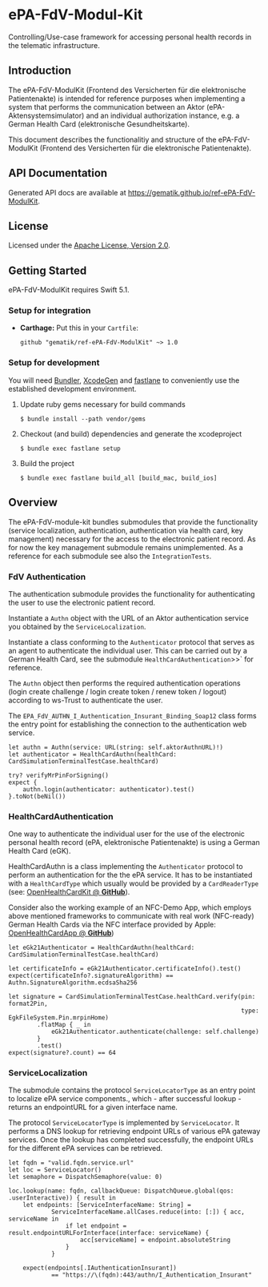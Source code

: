 # ePA-FdV-Modul-Kit

Controlling/Use-case framework for accessing personal health records in the telematic infrastructure.

## Introduction

The ePA-FdV-ModulKit (Frontend des Versicherten für die elektronische Patientenakte) is intended for reference purposes
when implementing a system that performs the communication between an Aktor (ePA-Aktensystemsimulator)
and an individual authorization instance, e.g. a German Health Card (elektronische Gesundheitskarte).

This document describes the functionalitiy and structure of the ePA-FdV-ModulKit (Frontend des Versicherten
für die elektronische Patientenakte).

## API Documentation

Generated API docs are available at <https://gematik.github.io/ref-ePA-FdV-ModulKit>.

## License

Licensed under the [Apache License, Version 2.0](https://www.apache.org/licenses/LICENSE-2.0).

## Getting Started

ePA-FdV-ModulKit requires Swift 5.1.

### Setup for integration

-   **Carthage:** Put this in your `Cartfile`:

        github "gematik/ref-ePA-FdV-ModulKit" ~> 1.0

### Setup for development

You will need [Bundler](https://bundler.io/), [XcodeGen](https://github.com/yonaskolb/XcodeGen)
and [fastlane](https://fastlane.tools) to conveniently use the established development environment.

1.  Update ruby gems necessary for build commands

        $ bundle install --path vendor/gems

2.  Checkout (and build) dependencies and generate the xcodeproject

        $ bundle exec fastlane setup

3.  Build the project

        $ bundle exec fastlane build_all [build_mac, build_ios]

## Overview

The ePA-FdV-module-kit bundles submodules that provide the functionality
(service localization, authentication, authentication via health card, key management)
necessary for the access to the electronic patient record.
As for now the key management submodule remains unimplemented.
As a reference for each submodule see also the `IntegrationTests`.

### FdV Authentication

The authentication submodule provides the functionality for authenticating the user to use the electronic patient
record.

Instantiate a `Authn` object with the URL of an Aktor authentication service you obtained
by the `ServiceLocalization`.

Instantiate a class conforming to the `Authenticator` protocol that serves as an agent to authenticate the individual
user. This can be carried out by a German Health Card, see the submodule
`HealthCardAuthentication`&gt;&gt;\` for reference.

The `Authn` object then performs the required authentication operations
(login create challenge / login create token / renew token / logout) according to ws-Trust to authenticate the user.

The `EPA_FdV_AUTHN_I_Authentication_Insurant_Binding_Soap12` class forms the entry point for establishing the
connection to the authentication web service.

    let authn = Authn(service: URL(string: self.aktorAuthnURL)!)
    let authenticator = HealthCardAuthn(healthCard: CardSimulationTerminalTestCase.healthCard)

    try? verifyMrPinForSigning()
    expect {
        authn.login(authenticator: authenticator).test()
    }.toNot(beNil())

### HealthCardAuthentication

One way to authenticate the individual user for the use of the electronic personal health record
(ePA, elektronische Patientenakte) is using a German Health Card (eGK).

HealthCardAuthn is a class implementing the `Authenticator` protocol
to perform an authentication for the the ePA service.
It has to be instantiated with a `HealthCardType` which usually would be provided by a `CardReaderType`
(see: [OpenHealthCardKit @ **GitHub**](https://github.com/gematik/ref-OpenHealthCardKit/)).

Consider also the working example of an NFC-Demo App, which employs above mentioned frameworks
to communicate with real work (NFC-ready) German Health Cards via the NFC interface provided by Apple:
[OpenHealthCardApp @ **GitHub**](https://github.com/gematik/ref-OpenHealthCardApp-iOS))

    let eGk21Authenticator = HealthCardAuthn(healthCard: CardSimulationTerminalTestCase.healthCard)

    let certificateInfo = eGk21Authenticator.certificateInfo().test()
    expect(certificateInfo?.signatureAlgorithm) == Authn.SignatureAlgorithm.ecdsaSha256

    let signature = CardSimulationTerminalTestCase.healthCard.verify(pin: format2Pin,
                                                                     type: EgkFileSystem.Pin.mrpinHome)
            .flatMap { _ in
                eGk21Authenticator.authenticate(challenge: self.challenge)
            }
            .test()
    expect(signature?.count) == 64

### ServiceLocalization

The submodule contains the protocol `ServiceLocatorType` as an entry point to localize ePA service components.,
which - after successful lookup - returns an endpointURL for a given interface name.

The protocol `ServiceLocatorType` is implemented by `ServiceLocator`.
It performs a DNS lookup for retrieving endpoint URLs of various ePA gateway services.
Once the lookup has completed successfully, the endpoint URLs for the different ePA services can be retrieved.

    let fqdn = "valid.fqdn.service.url"
    let loc = ServiceLocator()
    let semaphore = DispatchSemaphore(value: 0)

    loc.lookup(name: fqdn, callbackQueue: DispatchQueue.global(qos: .userInteractive)) { result in
        let endpoints: [ServiceInterfaceName: String] =
                ServiceInterfaceName.allCases.reduce(into: [:]) { acc, serviceName in
                    if let endpoint = result.endpointURLForInterface(interface: serviceName) {
                        acc[serviceName] = endpoint.absoluteString
                    }
                }

        expect(endpoints[.IAuthenticationInsurant])
                == "https://\(fqdn):443/authn/I_Authentication_Insurant"
